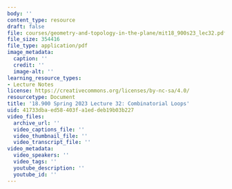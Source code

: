 ```yaml
---
body: ''
content_type: resource
draft: false
file: courses/geometry-and-topology-in-the-plane/mit18_900s23_lec32.pdf
file_size: 354416
file_type: application/pdf
image_metadata:
  caption: ''
  credit: ''
  image-alt: ''
learning_resource_types:
- Lecture Notes
license: https://creativecommons.org/licenses/by-nc-sa/4.0/
resourcetype: Document
title: '18.900 Spring 2023 Lecture 32: Combinatorial Loops'
uid: 41733dba-ed58-403f-a1ed-deb19b03b227
video_files:
  archive_url: ''
  video_captions_file: ''
  video_thumbnail_file: ''
  video_transcript_file: ''
video_metadata:
  video_speakers: ''
  video_tags: ''
  youtube_description: ''
  youtube_id: ''
---
```

